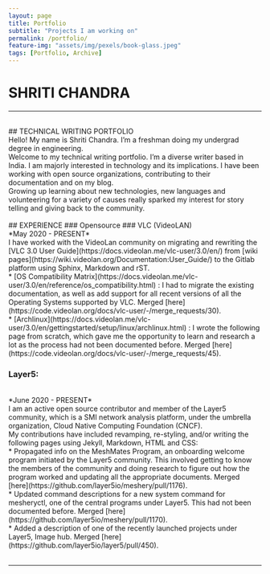 ```yaml
---
layout: page
title: Portfolio
subtitle: "Projects I am working on"
permalink: /portfolio/
feature-img: "assets/img/pexels/book-glass.jpeg"
tags: [Portfolio, Archive]
---
```


# SHRITI CHANDRA
<hr>
<br>
## TECHNICAL WRITING PORTFOLIO
<br>
Hello! My name is Shriti Chandra. I’m a freshman doing my undergrad degree in engineering.<br>
Welcome to my technical writing portfolio. I’m a diverse writer based in India. I am  majorly interested in technology and its implications. I have been working with open source organizations, contributing to their documentation and on my blog.<br>
Growing up learning about new technologies, new languages and volunteering for a variety of causes really sparked my interest for story telling and giving back to the community.
<br>
<br>
## EXPERIENCE
### Opensource
### VLC (VideoLAN)
<br>
*May 2020 - PRESENT*
<br>
I have worked with the VideoLan community on migrating and rewriting the [VLC 3.0 User Guide](https://docs.videolan.me/vlc-user/3.0/en/) from [wiki pages](https://wiki.videolan.org/Documentation:User_Guide/) to the Gitlab platform using Sphinx, Markdown and rST.
<br>
* [OS Compatibility Matrix](https://docs.videolan.me/vlc-user/3.0/en/reference/os_compatibility.html) : I had to migrate the existing documentation, as well as add support for all recent versions of all the Operating Systems supported  by VLC. Merged [here](https://code.videolan.org/docs/vlc-user/-/merge_requests/30).
<br>
* [Archlinux](https://docs.videolan.me/vlc-user/3.0/en/gettingstarted/setup/linux/archlinux.html) : I wrote the following page from scratch, which gave me the opportunity to learn and research a lot as the process had not been documented before. Merged [here](https://code.videolan.org/docs/vlc-user/-/merge_requests/45).

<br>

### Layer5:
<br>
*June 2020 - PRESENT*
<br>
I am an active open source contributor and member of the Layer5 community, which is a SMI network analysis platform, under the umbrella organization, Cloud Native Computing Foundation (CNCF).<br>
My contributions have included revamping, re-styling, and/or writing the following pages using Jekyll, Markdown, HTML and CSS:
<br>
* Propagated info on the MeshMates Program, an onboarding welcome program initiated by the  Layer5 community. This involved getting to know the members of the community and doing research to figure out how the program  worked and updating all the appropriate documents. Merged [here](https://github.com/layer5io/meshery/pull/1176).
<br>
* Updated command descriptions for a new system command for mesheryctl, one of the central programs under Layer5. This had not been documented before. Merged [here](https://github.com/layer5io/meshery/pull/1170).
<br>
* Added a description of one of the recently launched projects under Layer5, Image hub. Merged [here](https://github.com/layer5io/layer5/pull/450).
<br><br>

<hr>
